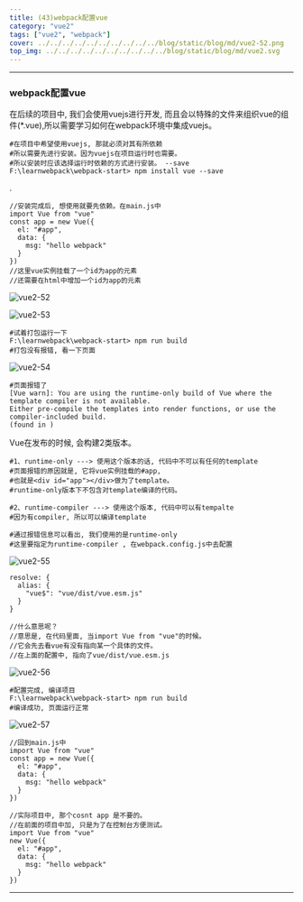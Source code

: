 ```yaml
---
title: (43)webpack配置vue
category: "vue2"
tags: ["vue2", "webpack"]
cover: ../../../../../../../../../../blog/static/blog/md/vue2-52.png
top_img: ../../../../../../../../../../blog/static/blog/md/vue2.svg
---
```


***

### webpack配置vue

在后续的项目中, 我们会使用vuejs进行开发, 而且会以特殊的文件来组织vue的组件(*.vue),所以需要学习如何在webpack环境中集成vuejs。


    #在项目中希望使用vuejs, 那就必须对其有所依赖
    #所以需要先进行安装。因为vuejs在项目运行时也需要。
    #所以安装时应该选择运行时依赖的方式进行安装。 --save
    F:\learnwebpack\webpack-start> npm install vue --save

.


    //安装完成后, 想使用就要先依赖。在main.js中
    import Vue from "vue"
    const app = new Vue({
      el: "#app",
      data: {
        msg: "hello webpack"
      }
    })
    //这里vue实例挂载了一个id为app的元素
    //还需要在html中增加一个id为app的元素

![vue2-52](../../../../../../../../../../blog/static/blog/md/vue2-52.png)

![vue2-53](../../../../../../../../../../blog/static/blog/md/vue2-53.png)


    #试着打包运行一下
    F:\learnwebpack\webpack-start> npm run build
    #打包没有报错, 看一下页面


![vue2-54](../../../../../../../../../../blog/static/blog/md/vue2-54.png)


    #页面报错了
    [Vue warn]: You are using the runtime-only build of Vue where the template compiler is not available.
    Either pre-compile the templates into render functions, or use the compiler-included build.
    (found in )

Vue在发布的时候, 会构建2类版本。
    
    #1、runtime-only ---> 使用这个版本的话, 代码中不可以有任何的template
    #页面报错的原因就是, 它将vue实例挂载的#app, 
    #也就是<div id="app"></div>做为了template。
    #runtime-only版本下不包含对template编译的代码。
    
    #2、runtime-compiler ---> 使用这个版本, 代码中可以有tempalte
    #因为有compiler, 所以可以编译template
    
    #通过报错信息可以看出, 我们使用的是runtime-only
    #这里要指定为runtime-compiler , 在webpack.config.js中去配置


![vue2-55](../../../../../../../../../../blog/static/blog/md/vue2-55.png)


    resolve: {
      alias: {
        "vue$": "vue/dist/vue.esm.js"
      }
    }
    
    //什么意思呢？
    //意思是, 在代码里面, 当import Vue from "vue"的时候。
    //它会先去看vue有没有指向某一个具体的文件。
    //在上面的配置中, 指向了vue/dist/vue.esm.js


![vue2-56](../../../../../../../../../../blog/static/blog/md/vue2-56.png)


    #配置完成, 编译项目
    F:\learnwebpack\webpack-start> npm run build
    #编译成功, 页面运行正常


![vue2-57](../../../../../../../../../../blog/static/blog/md/vue2-57.png)


    //回到main.js中
    import Vue from "vue"
    const app = new Vue({
      el: "#app",
      data: {
        msg: "hello webpack"
      }
    })
    
    //实际项目中, 那个cosnt app 是不要的。
    //在前面的项目中加, 只是为了在控制台方便测试。
    import Vue from "vue"
    new Vue({
      el: "#app",
      data: {
        msg: "hello webpack"
      }
    })


***